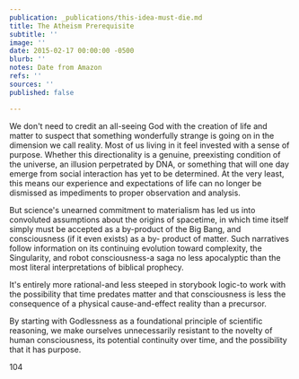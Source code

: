 ```yaml
---
publication: _publications/this-idea-must-die.md
title: The Atheism Prerequisite
subtitle: ''
image: ''
date: 2015-02-17 00:00:00 -0500
blurb: ''
notes: Date from Amazon
refs: ''
sources: ''
published: false

---
```

We don't need to credit an all-seeing God with the creation of life and matter to suspect that something wonderfully strange is going on in the dimension we call reality. Most of us living in it feel invested with a sense of purpose. Whether this directionality is a genuine, preexisting condition of the universe, an illusion perpetrated by DNA, or something that will one day emerge from social interaction has yet to be determined. At the very least, this means our experience and expectations of life can no longer be dismissed as impediments to proper observation and analysis.

But science's unearned commitment to materialism has led us into convoluted assumptions about the origins of spacetime, in which time itself simply must be accepted as a by-product of the Big Bang, and consciousness (if it even exists) as a by- product of matter. Such narratives follow information on its continuing evolution toward complexity, the Singularity, and robot consciousness-a saga no less apocalyptic than the most literal interpretations of biblical prophecy.

It's entirely more rational-and less steeped in storybook logic-to work with the possibility that time predates matter and that consciousness is less the consequence of a physical cause-and-effect reality than a precursor.

By starting with Godlessness as a foundational principle of scientific reasoning, we make ourselves unnecessarily resistant to the novelty of human consciousness, its potential continuity over time, and the possibility that it has purpose.

104